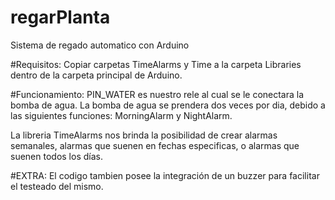 # regarPlanta
Sistema de regado automatico con Arduino

#Requisitos:
Copiar carpetas TimeAlarms y Time a la carpeta Libraries dentro de la carpeta principal de Arduino.

#Funcionamiento:
PIN_WATER es nuestro rele al cual se le conectara la bomba de agua.
La bomba de agua se prendera dos veces por dia, debido a las siguientes funciones:
MorningAlarm y NightAlarm.

La libreria TimeAlarms nos brinda la posibilidad de crear alarmas semanales, alarmas que suenen en fechas especificas, o alarmas que suenen todos los días.

#EXTRA:
El codigo tambien posee la integración de un buzzer para facilitar el testeado del mismo.
